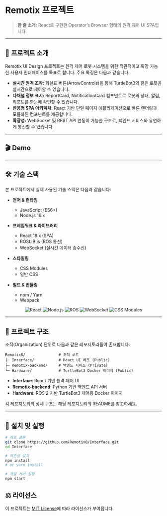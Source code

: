 # Remotix 프로젝트

> **한 줄 소개:** React로 구현한 Operator’s Browser 형태의 원격 제어 UI SPA입니다.

---

## 📖 프로젝트 소개

Remotix UI Design 프로젝트는 원격 제어 로봇 시스템을 위한 직관적이고 확장 가능한 사용자 인터페이스를 목표로 합니다. 주요 특징은 다음과 같습니다:

* **실시간 원격 조작:** 화살표 버튼(ArrowControls)을 통해 TurtleBot3와 같은 로봇을 실시간으로 제어할 수 있습니다.
* **다채널 정보 표시:** ReportCard, NotificationCard 컴포넌트로 로봇의 상태, 알림, 리포트를 한눈에 확인할 수 있습니다.
* **반응형 SPA 아키텍처:** React 기반 단일 페이지 애플리케이션으로 빠른 렌더링과 모듈화된 컴포넌트를 제공합니다.
* **확장성:** WebSocket 및 REST API 연동이 가능한 구조로, 백엔드 서비스와 유연하게 통신할 수 있습니다.

---

## 🎬 Demo

---

## 🛠️ 기술 스택

본 프로젝트에서 실제 사용된 기술 스택은 다음과 같습니다:

* **언어 & 런타임**

  * JavaScript (ES6+)
  * Node.js 16.x
* **프레임워크 & 라이브러리**

  * React 18.x (SPA)
  * ROSLIB.js (ROS 통신)
  * WebSocket (실시간 데이터 송수신)
* **스타일링**

  * CSS Modules
  * 일반 CSS
* **빌드 & 번들링**

  * npm / Yarn
  * Webpack

<p align="center">
  <img alt="React" src="https://img.shields.io/badge/React-18.x-61DAFB?logo=react&logoColor=white" />
  <img alt="Node.js" src="https://img.shields.io/badge/Node.js-16.x-339933?logo=node.js&logoColor=white" />
  <img alt="ROS" src="https://img.shields.io/badge/ROSLIB.js-OK-339933" />
  <img alt="WebSocket" src="https://img.shields.io/badge/WebSocket-OK-informational" />
  <img alt="CSS Modules" src="https://img.shields.io/badge/CSS%20Modules-OK-lightgrey" />
</p>

---

## 📁 프로젝트 구조

조직(Organization) 단위로 다음과 같은 레포지토리들이 존재합니다:

```plaintext
Remotix8/               # 조직 루트
├─ Interface/           # React UI 레포 (Public)
├─ Remotix-backend/     # 백엔드 서비스 (Private)
└─ Hardware/            # TurtleBot3 Docker 이미지 (Public)
```

* **Interface**: React 기반 원격 제어 UI
* **Remotix-backend**: Python 기반 백엔드 API 서버
* **Hardware**: ROS 2 기반 TurtleBot3 제어용 Docker 이미지

각 레포지토리의 상세 구조는 해당 레포지토리의 README를 참고하세요.

---

## 🚀 설치 및 실행

```bash
# 레포 클론
git clone https://github.com/Remotix8/Interface.git
cd Interface

# 의존성 설치
npm install
# or yarn install

# 개발 서버 실행
npm start
```

## ⚖️ 라이선스

이 프로젝트는 [MIT License](LICENSE)에 따라 라이선스가 부여됩니다.
